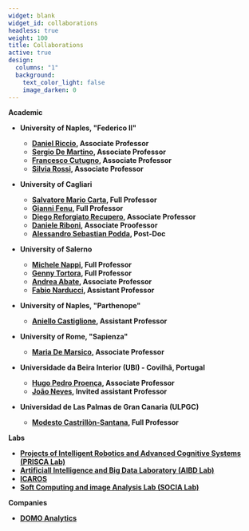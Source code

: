 ```yaml
---
widget: blank
widget_id: collaborations
headless: true
weight: 100
title: Collaborations
active: true
design:
  columns: "1"
  background:
    text_color_light: false
    image_darken: 0
---
```

**Academic**

* **University of Naples, "Federico II"**

  * **[Daniel Riccio](https://www.docenti.unina.it/#!/professor/44414e49454c52494343494f524343444e4c37384831365a3131344d/riferimenti), Associate Professor**
  * **[Sergio De Martino](https://www.docenti.unina.it/#!/professor/53455247494f4449204d415254494e4f444d5253524737364232364638333952/riferimenti), Associate Professor**
  * **[Francesco Cutugno](https://www.docenti.unina.it/#!/professor/4652414e434553434f43555455474e4f435447464e4336304d31364638333948/riferimenti), Associate Professor**
  * **[Silvia Rossi](https://www.docenti.unina.it/#!/professor/53494c564941524f535349525353534c563737453536423936334e/riferimenti), Associate Professor**
* **University of Cagliari**

  * **[Salvatore Mario Carta](https://people.unica.it/salvatoremariocarta/), Full Professor** 
  * **[Gianni Fenu](https://people.unica.it/giannifenu/), Full Professor**
  * **[Diego Reforgiato Recupero](https://people.unica.it/diegoreforgiato/), Associate Professor**
  * **[Daniele Riboni](https://people.unica.it/danieleriboni/), Associate Proofessor**
  * **[Alessandro Sebastian Podda](https://aibd.unica.it/people/sebastian-podda), Post-Doc**
* **University of Salerno**

  * **[Michele Nappi](https://docenti.unisa.it/004288/home), Full Professor**
  * **[Genny Tortora](https://docenti.unisa.it/000751/home), Full Professor**
  * **[Andrea Abate](https://docenti.unisa.it/004620/home), Associate Professor**
  * **[Fabio Narducci](https://docenti.unisa.it/025547/home), Assistant Professor**
* **University of Naples, "Parthenope"**

  * **[Aniello Castiglione](https://www.uniparthenope.it/ugov/person/36874), Assistant Professor**
* **University of Rome, "Sapienza"**

  * **[Maria De Marsico](https://www.di.uniroma1.it/it/docenti/demarsico), Associate Professor**
* **Universidade da Beira Interior (UBI) - Covilhã, Portugal**

  * **[Hugo Pedro Proença](https://www.di.ubi.pt/~hugomcp/), Associate Professor**
  * **[João Neves](http://socia-lab.di.ubi.pt/~jcneves/), Invited assistant Professor**
* **Universidad de Las Palmas de Gran Canaria (ULPGC)**

  * **[Modesto Castrillòn-Santana](http://mozart.dis.ulpgc.es/~modesto/), Full Professor**

**Labs**

* **[Projects of Intelligent Robotics and Advanced Cognitive Systems (PRISCA Lab)](http://prisca.unina.it/home)**
* **[Artificiall Intelligence and Big Data Laboratory (AIBD Lab)](https://aibd.unica.it)**
* **[ICAROS](https://www.icaros.unina.it)**
* **[Soft Computing and image Analysis Lab (SOCIA Lab)](http://socia-lab.di.ubi.pt)**

**Companies**

* **[DOMO Analytics](http://www.domoanalytics.it/contatti.html)**